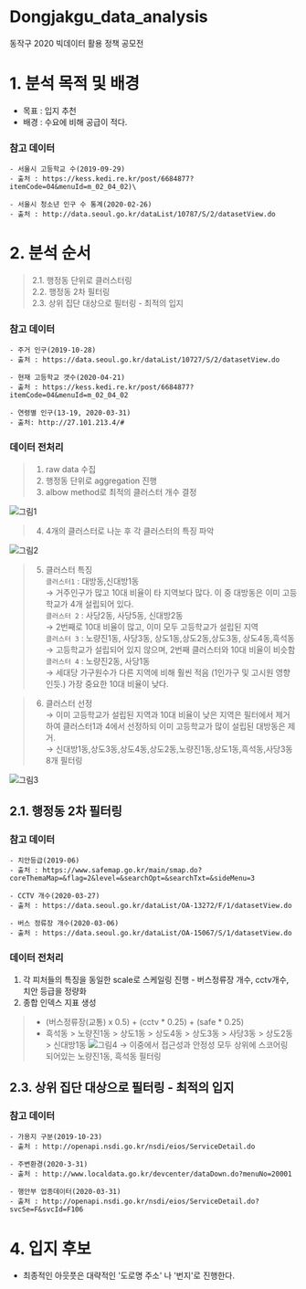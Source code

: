 # Dongjakgu_data_analysis
동작구 2020 빅데이터 활용 정책 공모전


# 1. 분석 목적 및 배경
- 목표 : 입지 추천
- 배경 : 수요에 비해 공급이 적다.

### 참고 데이터
```
- 서울시 고등학교 수(2019-09-29)
- 출처 : https://kess.kedi.re.kr/post/6684877?itemCode=04&menuId=m_02_04_02)\

- 서울시 청소년 인구 수 통계(2020-02-26)
- 출처 : http://data.seoul.go.kr/dataList/10787/S/2/datasetView.do
```


# 2. 분석 순서
> 2.1. 행정동 단위로 클러스터링   
> 2.2. 행정동 2차 필터링  
> 2.3. 상위 집단 대상으로 필터링 - 최적의 입지  

### 참고 데이터
```
- 주거 인구(2019-10-28)
- 출처 : https://data.seoul.go.kr/dataList/10727/S/2/datasetView.do

- 현재 고등학교 갯수(2020-04-21)
- 출처 : https://kess.kedi.re.kr/post/6684877?itemCode=04&menuId=m_02_04_02

- 연령별 인구(13-19, 2020-03-31)
- 출처: http://27.101.213.4/#
```

### 데이터 전처리
> 1. raw data 수집  
> 2. 행정동 단위로 aggregation 진행  
> 3. albow method로 최적의 클러스터 개수 결정  

![그림1](https://user-images.githubusercontent.com/33515088/107917442-4c973200-6fab-11eb-95c7-1f5ebc1a7fbf.png)

> 4. 4개의 클러스터로 나눈 후 각 클러스터의 특징 파악  

![그림2](https://user-images.githubusercontent.com/33515088/107917903-0b535200-6fac-11eb-8a68-e8bfceb1f94b.png)

> 5. 클러스터 특징  
> `클러스터1` : 대방동,신대방1동  
> → 거주인구가 많고 10대 비율이 타 지역보다 많다. 이 중 대방동은 이미 고등학교가 4개 설립되어 있다.  
> `클러스터 2` : 사당2동, 사당5동, 신대방2동  
> → 2번째로 10대 비율이 많고, 이미 모두 고등학교가 설립된 지역  
> `클러스터 3` : 노량진1동, 사당3동, 상도1동,상도2동,상도3동, 상도4동,흑석동  
> → 고등학교가 설립되어 있지 않으며, 2번째 클러스터와 10대 비율이 비슷함  
> `클러스터 4` : 노량진2동, 사당1동  
> → 세대당 가구원수가 다른 지역에 비해 훨씬 적음 (1인가구 및 고시원 영향인듯.) 가장 중요한 10대 비율이 낮다.  

> 6. 클러스터 선정  
> → 이미 고등학교가 설립된 지역과 10대 비율이 낮은 지역은 필터에서 제거하여 클러스터1과 4에서 선정하되 이미 고등학교가 많이 설립된 대방동은 제거.  
> → 신대방1동,상도3동,상도4동,상도2동,노량진1동,상도1동,흑석동,사당3동 8개 필터링  

![그림3](https://user-images.githubusercontent.com/33515088/107917955-2756f380-6fac-11eb-959a-dafb06d9a47c.png)


## 2.1. 행정동 2차 필터링
### 참고 데이터
```
- 치안등급(2019-06)
- 출처 : https://www.safemap.go.kr/main/smap.do?coreThemaMap=&flag=2&level=&searchOpt=&searchTxt=&sideMenu=3

- CCTV 개수(2020-03-27)
- 출처 : https://data.seoul.go.kr/dataList/OA-13272/F/1/datasetView.do

- 버스 정류장 개수(2020-03-06)
- 출처 : https://data.seoul.go.kr/dataList/OA-15067/S/1/datasetView.do
```

### 데이터 전처리
1. 각 피처들의 특징을 동일한 scale로 스케일링 진행 - 버스정류장 개수, cctv개수, 치안 등급을 정량화
2. 종합 인덱스 지표 생성
> - (버스정류장(교통) x 0.5) + (cctv * 0.25) + (safe * 0.25)
> - 흑석동 > 노량진1동 > 상도1동 > 상도4동 > 상도3동 > 사당3동 > 상도2동 > 신대방1동
![그림4](https://user-images.githubusercontent.com/33515088/107918168-83ba1300-6fac-11eb-8660-ed345012ea19.png)
→ 이중에서 접근성과 안정성 모두 상위에 스코어링 되어있는 노량진1동, 흑석동 필터링

## 2.3. 상위 집단 대상으로 필터링 - 최적의 입지
### 참고 데이터
```
- 가용지 구분(2019-10-23)
- 출처 : http://openapi.nsdi.go.kr/nsdi/eios/ServiceDetail.do

- 주변환경(2020-3-31)
- 출처 : http://www.localdata.go.kr/devcenter/dataDown.do?menuNo=20001

- 행안부 업종데이터(2020-03-31)
- 출처 : http://openapi.nsdi.go.kr/nsdi/eios/ServiceDetail.do?svcSe=F&svcId=F106
```

# 4. 입지 후보
- 최종적인 아웃풋은 대략적인 '도로명 주소' 나 '번지'로 진행한다.
